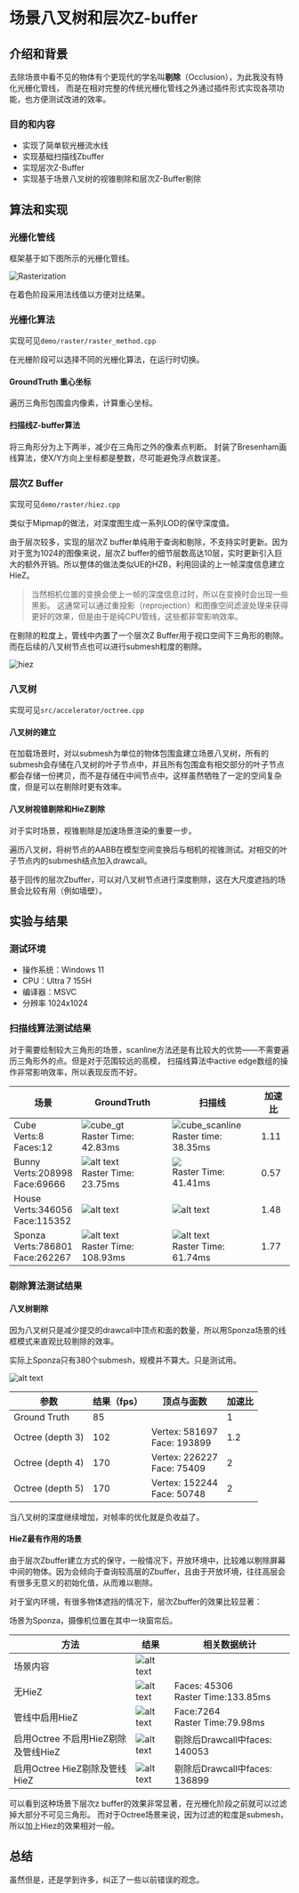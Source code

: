 # 场景八叉树和层次Z-buffer

## 介绍和背景

去除场景中看不见的物体有个更现代的学名叫**剔除**（Occlusion），为此我没有特化光栅化管线，
而是在相对完整的传统光栅化管线之外通过插件形式实现各项功能，也方便测试改进的效率。

### 目的和内容

- 实现了简单软光栅流水线
- 实现基础扫描线Zbuffer
- 实现层次Z-Buffer
- 实现基于场景八叉树的视锥剔除和层次Z-Buffer剔除

## 算法和实现

### 光栅化管线

框架基于如下图所示的光栅化管线。

![Rasterization](imgs/raster_pipeline.png)

在着色阶段采用法线值以方便对比结果。

### 光栅化算法

实现可见`demo/raster/raster_method.cpp`

在光栅阶段可以选择不同的光栅化算法，在运行时切换。

#### GroundTruth 重心坐标

遍历三角形包围盒内像素，计算重心坐标。

#### 扫描线Z-buffer算法

将三角形分为上下两半，减少在三角形之外的像素点判断。
封装了Bresenham画线算法，使X/Y方向上坐标都是整数，尽可能避免浮点数误差。

### 层次Z Buffer

实现可见`demo/raster/hiez.cpp`

类似于Mipmap的做法，对深度图生成一系列LOD的保守深度值。

由于层次较多，实现的层次Z buffer单纯用于查询和剔除，不支持实时更新。因为对于宽为1024的图像来说，层次Z buffer的细节层数高达10层，实时更新引入巨大的额外开销。所以整体的做法类似UE的HZB，利用回读的上一帧深度信息建立HieZ。

> 当然相机位置的变换会使上一帧的深度信息过时，所以在变换时会出现一些黑影。
> 这通常可以通过重投影（reprojection）和图像空间滤波处理来获得更好的效果，但是由于是纯CPU管线，这些都非常影响效率。

在剔除的粒度上，管线中内置了一个层次Z Buffer用于视口空间下三角形的剔除。而在后续的八叉树节点也可以进行submesh粒度的剔除。

![hiez](imgs/hiez.png)

### 八叉树

实现可见`src/accelerator/octree.cpp`

#### 八叉树的建立

在加载场景时，对以submesh为单位的物体包围盒建立场景八叉树，所有的submesh会存储在八叉树的叶子节点中，并且所有包围盒有相交部分的叶子节点都会存储一份拷贝，而不是存储在中间节点中。这样虽然牺牲了一定的空间复杂度，但是可以在剔除时更有效率。


#### 八叉树视锥剔除和HieZ剔除

对于实时场景，视锥剔除是加速场景渲染的重要一步。

遍历八叉树，将树节点的AABB在模型空间变换后与相机的视锥测试。对相交的叶子节点内的submesh结点加入drawcall。

基于回传的层次Zbuffer，可以对八叉树节点进行深度剔除，这在大尺度遮挡的场景会比较有用（例如墙壁）。


## 实验与结果

### 测试环境

- 操作系统：Windows 11
- CPU：Ultra 7 155H
- 编译器：MSVC
- 分辨率 1024x1024

### 扫描线算法测试结果

对于需要绘制较大三角形的场景，scanline方法还是有比较大的优势——不需要遍历三角形外的点。但是对于范围较远的高模，
扫描线算法中active edge数组的操作非常影响效率，所以表现反而不好。

| 场景                                  | GroundTruth                                              | 扫描线                                                       | 加速比 |
| ------------------------------------- | -------------------------------------------------------- | ------------------------------------------------------------ | ------ |
| Cube<br> Verts:8<br>Faces:12          | ![cube_gt](imgs/cube_gt.png)<br>Raster Time: 42.83ms     | ![cube_scanline](imgs/cube_scan.png)<br>Raster time: 38.35ms | 1.11   |
| Bunny<br>Verts:208998 <br>Face:69666  | ![alt text](imgs/bunny_gt.png)<br>Raster Time: 23.75ms   | ![](imgs/bunny_scan.png)<br> Raster Time: 41.41ms            | 0.57   |
| House<br> Verts:346056<br>Face:115352 | ![alt text](imgs/house_gt.png)                           | ![alt text](imgs/house_scan.png)                             | 1.48   |
| Sponza<br>Verts:786801<br>Face:262267 | ![alt text](imgs/sponza_gt.png)<br>Raster Time: 108.93ms | ![alt text](imgs/sponza_scan.png)<br>Raster Time: 61.74ms    | 1.77   |

### 剔除算法测试结果

#### 八叉树剔除

因为八叉树只是减少提交的drawcall中顶点和面的数量，所以用Sponza场景的线框模式来直观比较剔除的效率。

实际上Sponza只有380个submesh，规模并不算大。只是测试用。

![alt text](imgs/scene_oct.png)

| 参数             | 结果（fps） | 顶点与面数                       | 加速比 |
| ---------------- | ----------- | -------------------------------- | ------ |
| Ground Truth     | 85          |                                  | 1      |
| Octree (depth 3) | 102         | Vertex: 581697 <br> Face: 193899 | 1.2    |
| Octree (depth 4) | 170         | Vertex: 226227 <br> Face: 75409  | 2      |
| Octree (depth 5) | 170         | Vertex: 152244 <br> Face: 50748  | 2      |

当八叉树的深度继续增加，对帧率的优化就是负收益了。

#### HieZ最有作用的场景

由于层次Zbuffer建立方式的保守，一般情况下，开放环境中，比较难以剔除屏幕中间的物体。因为会倾向于查询较高层的Zbuffer，且由于开放坏境，往往高层会有很多无意义的初始化值，从而难以剔除。

对于室内环境，有很多物体遮挡的情况下，层次Zbuffer的效果比较显著：

场景为Sponza，摄像机位置在其中一块窗帘后。

| 方法                                | 结果                              | 相关数据统计                         |
| ----------------------------------- | --------------------------------- | ------------------------------------ |
| 场景内容                            | ![alt text](imgs/scene_line.png)  |                                      |
| 无HieZ                              | ![alt text](imgs/no_hiez.png)     | Faces: 45306<br>Raster Time:133.85ms |
| 管线中启用HieZ                      | ![alt text](imgs/tri_hiez.png)    | Face:7264<br>Raster Time:79.98ms     |
| 启用Octree 不启用HieZ剔除及管线HieZ | ![alt text](imgs/oct_without.png) | 剔除后Drawcall中faces: 140053        |
| 启用Octree HieZ剔除及管线HieZ       | ![alt text](imgs/oct_hiez.png)    | 剔除后Drawcall中faces: 136899        |

可以看到这种场景下层次z buffer的效果非常显著，在光栅化阶段之前就可以过滤掉大部分不可见三角形。
而对于Octree场景来说，因为过滤的粒度是submesh，所以加上Hiez的效果相对一般。

## 总结

虽然但是，还是学到许多，纠正了一些以前错误的观念。
